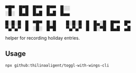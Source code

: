 
▀█▀ █▀█ █▀▀ █▀▀ █░░\
░█░ █▄█ █▄█ █▄█ █▄▄

█░█░█ █ ▀█▀ █░█   █░█░█ █ █▄░█ █▀▀ █▀\
▀▄▀▄▀ █ ░█░ █▀█   ▀▄▀▄▀ █ █░▀█ █▄█ ▄█

helper for recording holiday entries.


## Usage
```
npx github:thilinaaligent/toggl-with-wings-cli
``` 
